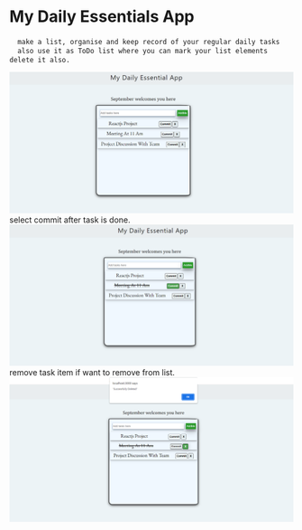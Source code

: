 # My Daily Essentials App

      make a list, organise and keep record of your regular daily tasks
      also use it as ToDo list where you can mark your list elements delete it also.

![alt text](./resimg/addlist.png)
select commit after task is done.
![alt text](./resimg/taskdone.png)
remove task item if want to remove from list.
![alt text](./resimg/removetask.png)

